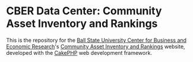 <h1>CBER Data Center: Community Asset Inventory and Rankings</h1>
<p>
	This is the repository for the
	<a href="http://bsu.edu/cber">Ball State University Center for Business and Economic Research</a>'s
	<a href="http://asset.cberdata.org">Community Asset Inventory and Rankings</a> website,
	developed with the <a href="http://cakephp.org">CakePHP</a> web development framework.
</p>